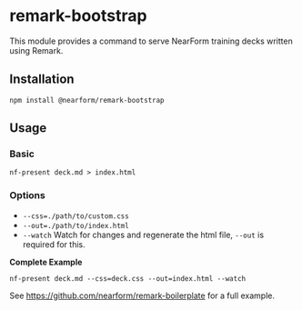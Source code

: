 # remark-bootstrap

This module provides a command to serve NearForm training decks written using Remark.

## Installation

`npm install @nearform/remark-bootstrap`

## Usage

### Basic

`nf-present deck.md > index.html`

### Options

- `--css=./path/to/custom.css`
- `--out=./path/to/index.html`
- `--watch` Watch for changes and regenerate the html file, `--out` is required for this.

**Complete Example**

`nf-present deck.md --css=deck.css --out=index.html --watch`

See https://github.com/nearform/remark-boilerplate for a full example.
